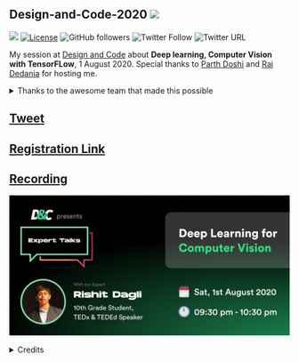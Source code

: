 ## Design-and-Code-2020 <img src="https://pbs.twimg.com/profile_images/1103986739285237761/4jioEOB8_400x400.jpg" height=50>

[![](https://img.shields.io/badge/Rishit-Dagli-brightgreen.svg?colorB=00ff00)](https://www.rishit.tech)
[![License](https://img.shields.io/badge/License-Apache%202.0-blue.svg)](https://opensource.org/licenses/Apache-2.0)
![GitHub followers](https://img.shields.io/github/followers/Rishit-dagli?style=social)
![Twitter Follow](https://img.shields.io/twitter/follow/rishit_dagli?style=social)
![Twitter URL](https://img.shields.io/twitter/url?style=social&url=https%3A%2F%2Fgithub.com%2FRishit-dagli%2FDesign-and-Code-2020)

My session at [Design and Code](https://twitter.com/design_n_code) about **Deep learning, Computer Vision with TensorFLow**, 1 August 2020. Special thanks to 
[Parth Doshi](https://www.linkedin.com/in/parth-doshi-b68575192/) and [Raj Dedania](https://www.linkedin.com/in/dedaniaraj/) for hosting me.

<details>
  <summary>
Thanks to the awesome team that made this possible
    </summary>
  
  **Management**
  
*   [Parth Doshi](https://www.linkedin.com/in/parth-doshi-b68575192/)
*   [Raj Dedania](https://www.linkedin.com/in/dedaniaraj/)

**Marketing**

*   [Siddhant Sharma](https://www.linkedin.com/in/siddhant-sharma-24a399151/)
*   [Raj Dedania](https://www.linkedin.com/in/dedaniaraj/) 

**Speaker Hunt & Co-ordination**

*   [Jeetesh Singh](https://www.linkedin.com/in/jeetesh-singh-20091999/)
*   [Parth Doshi](https://www.linkedin.com/in/parth-doshi-b68575192/)
*   [Raju Potharaju](https://www.linkedin.com/in/rajupotharaju155/)

**Design Team**

*   [Raj Dedania](https://www.linkedin.com/in/dedaniaraj/)

**Supporting Team**

*   [Krunal Gediya](https://www.linkedin.com/in/krunal-gediya/)
*   [Raj Vaya](https://www.linkedin.com/in/vayaraj/)
*   [Abhijeet Nandvikar](https://www.linkedin.com/in/abhijeet-nandvikar-724b7818b/)
*   [Mohit Belokar](https://www.linkedin.com/in/mohitbelokar/)
*   [Nidhi Tiwari](https://www.linkedin.com/in/nidhi-tiwari-2778a0b6/)
*   [Akshay Agrawal](https://www.linkedin.com/in/axay/)
*   [Hriday Hegde](https://www.linkedin.com/in/hridayhegde/)
*   [Harshal Bhatia](https://www.linkedin.com/in/harshal-bhatia/)
*   [Aniruddh Kubal](https://www.linkedin.com/in/aniruddh-kubal-8081b2180/)
</details>

## [Tweet](https://twitter.com/design_n_code/status/1288506871494500353?s=20)

## [Registration Link](https://bit.ly/cv-with-tf)

## [Recording](https://www.youtube.com/watch?v=8c7i5_A9kxA)

![](images/d_and_c.jpeg)

<details>
  <summary>
    Credits
    </summary>
  The credits for this poster go to [Raj Dedania](https://www.linkedin.com/in/dedaniaraj/)
  </details>
